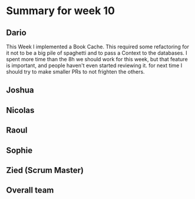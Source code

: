 # Summary for week 10

## Dario
This Week I implemented a Book Cache. This required some refactoring for it not to be a big pile of spaghetti and to pass a Context to the databases.
I spent more time than the 8h we should work for this week, but that feature is important, and people haven't even started reviewing it. for next time I should try to make smaller PRs to not frighten the others.

## Joshua


## Nicolas


## Raoul


## Sophie


## Zied (Scrum Master)


## Overall team
